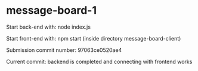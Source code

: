 # message-board-1

Start back-end with: node index.js

Start front-end with: npm start (inside directory message-board-client)

Submission commit number: 97063ce0520ae4

Current commit: backend is completed and connecting with frontend works

